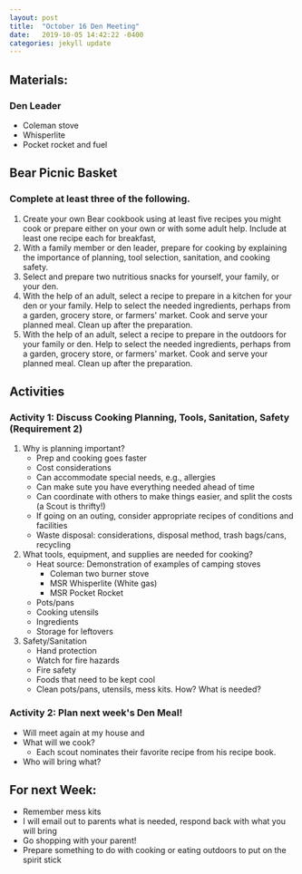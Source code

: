 ```yaml
---
layout: post
title:  "October 16 Den Meeting"
date:   2019-10-05 14:42:22 -0400
categories: jekyll update
---
```


## Materials:
### Den Leader
- Coleman stove
- Whisperlite
- Pocket rocket and fuel
  
## Bear Picnic Basket
### Complete at least three of the following.
1. Create your own Bear cookbook using at least five recipes you might cook or prepare either on your own or with some adult help. Include at least one recipe each for breakfast, 
2. With a family member or den leader, prepare for cooking by explaining the importance of planning, tool selection, sanitation, and cooking safety.
3. Select and prepare two nutritious snacks for yourself, your family, or your den.
4. With the help of an adult, select a recipe to prepare in a kitchen for your den or your family. Help to select the needed ingredients, perhaps from a garden, grocery store, or farmers' market. Cook and serve your planned meal. Clean up after the preparation.
5. With the help of an adult, select a recipe to prepare in the outdoors for your family or den. Help to select the needed ingredients, perhaps from a garden, grocery store, or farmers' market. Cook and serve your planned meal. Clean up after the preparation.

## Activities
### Activity 1: Discuss Cooking Planning, Tools, Sanitation, Safety (Requirement 2)
1. Why is planning important?
    - Prep and cooking goes faster
    - Cost considerations
    - Can accommodate special needs, e.g., allergies
    - Can make sute you have everything needed ahead of time
    - Can coordinate with others to make things easier, and split the costs (a Scout is thrifty!)
    - If going on an outing, consider appropriate recipes of conditions and facilities
    - Waste disposal: considerations, disposal method, trash bags/cans, recycling
2. What tools, equipment, and supplies are needed for cooking?
   - Heat source: Demonstration of examples of camping stoves
     - Coleman two burner stove
     - MSR Whisperlite (White gas)
     - MSR Pocket Rocket
   - Pots/pans
   - Cooking utensils
   - Ingredients
   - Storage for leftovers
3. Safety/Sanitation
   - Hand protection
   - Watch for fire hazards
   - Fire safety
   - Foods that need to be kept cool 
   - Clean pots/pans, utensils, mess kits. How? What is needed?

### Activity 2: Plan next week's Den Meal!
- Will meet again at my house and 
- What will we cook?
  - Each scout nominates their favorite recipe from his recipe book.
- Who will bring what?


## For next Week: 
- Remember mess kits
- I will email out to parents what is needed, respond back with what you will bring
- Go shopping with your parent!
- Prepare something to do with cooking or eating outdoors to put on the spirit stick


